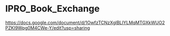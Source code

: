 # IPRO_Book_Exchange

https://docs.google.com/document/d/1OwfzTCNzXglBLIYLMqMTGXkWUO2PZKI9Wpg0M4CWe-Y/edit?usp=sharing

